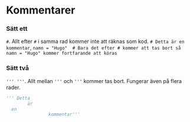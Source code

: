 # Kommentarer

### Sätt ett
`#`. Allt efter `#` i samma rad kommer inte att räknas som kod.
`# Detta är en kommentar`, `namn = "Hugo"  # Bara det efter # kommer att tas bort så namn = "Hugo" kommer fortfarande att köras`

### Sätt två
`''' '''`. Allt mellan `'''` och `'''` kommer tas bort. Fungerar även på flera rader.
```python
''' Detta
		är 
  en
				kommentar'''
```
